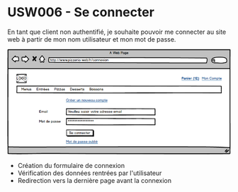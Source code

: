 # USW006 - Se connecter

En tant que client non authentifié, je souhaite pouvoir me connecter au site web à partir de mon nom utilisateur et mon mot de passe.

![](images/usw006.png)


- Création du formulaire de connexion
- Vérification des données rentrées par l'utilisateur
- Redirection vers la dernière page avant la connexion
